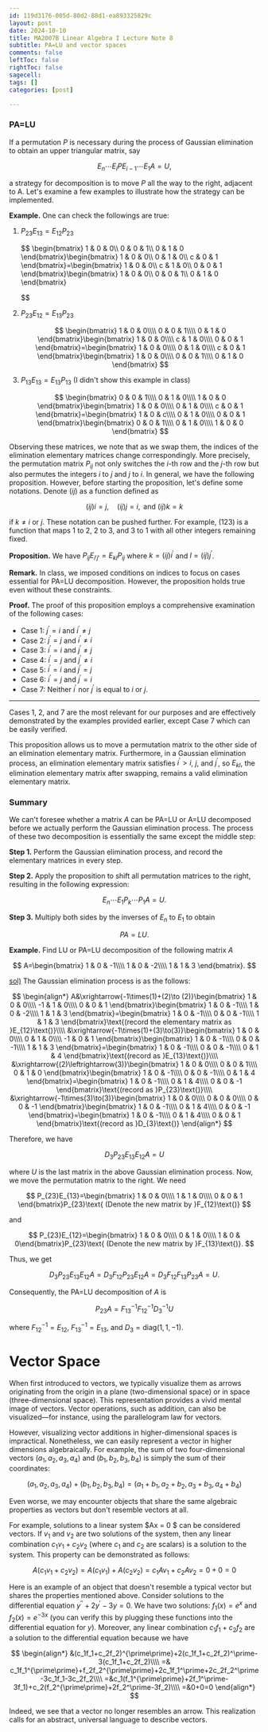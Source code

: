 ```yaml
---
id: 119d3176-005d-80d2-88d1-ea893325829c
layout: post
date: 2024-10-10
title: MA2007B Linear Algebra I Lecture Note 8
subtitle: PA=LU and vector spaces
comments: false
leftToc: false
rightToc: false
sagecell: 
tags: []
categories: [post]

---
```


### PA=LU


If a permutation $P$ is necessary during the process of Gaussian elimination to obtain an upper triangular matrix, say


$$
E_n\cdots E_{i}PE_{i-1}\cdots E_1A=U,
$$


a strategy for decomposition is to move $P$ all the way to the right, adjacent to A. Let's examine a few examples to illustrate how the strategy can be implemented.


**Example.** One can check the followings are true:

1. $P_{23}E_{13}=E_{12}P_{23}$

	$$
	\begin{bmatrix}
	1 & 0 & 0\\\\
	0 & 0 & 1\\\\
	0 & 1 & 0
	\end{bmatrix}\begin{bmatrix}
	1 & 0 & 0\\\\
	0 & 1 & 0\\\\
	c & 0 & 1
	\end{bmatrix}=\begin{bmatrix}
	1 & 0 & 0\\\\
	c & 1 & 0\\\\
	0 & 0 & 1
	\end{bmatrix}\begin{bmatrix}
	1 & 0 & 0\\\\
	0 & 0 & 1\\\\
	0 & 1 & 0
	\end{bmatrix}
	
	$$

2. $P_{23}E_{12}=E_{13}P_{23}$

	$$
	\begin{bmatrix}
	1 & 0 & 0\\\\
	0 & 0 & 1\\\\
	0 & 1 & 0
	\end{bmatrix}\begin{bmatrix}
	1 & 0 & 0\\\\
	c & 1 & 0\\\\
	0 & 0 & 1
	\end{bmatrix}=\begin{bmatrix}
	1 & 0 & 0\\\\
	0 & 1 & 0\\\\
	c & 0 & 1
	\end{bmatrix}\begin{bmatrix}
	1 & 0 & 0\\\\
	0 & 0 & 1\\\\
	0 & 1 & 0
	\end{bmatrix}
	$$

3. $P_{13}E_{13}=E_{13}P_{13}$ (I didn't show this example in class)

	$$
	\begin{bmatrix}
	0 & 0 & 1\\\\
	0 & 1 & 0\\\\
	1 & 0 & 0
	\end{bmatrix}\begin{bmatrix}
	1 & 0 & 0\\\\
	0 & 1 & 0\\\\
	c & 0 & 1
	\end{bmatrix}=\begin{bmatrix}
	1 & 0 & c\\\\
	0 & 1 & 0\\\\
	0 & 0 & 1
	\end{bmatrix}\begin{bmatrix}
	0 & 0 & 1\\\\
	0 & 1 & 0\\\\
	1 & 0 & 0
	\end{bmatrix}
	$$


Observing these matrices, we note that as we swap them, the indices of the elimination elementary matrices change correspondingly. More precisely, the permutation matrix $P_{ij}$ not only switches the $i$-th row and the $j$-th row but also permutes the integers $i$ to $j$ and $j$ to $i$. In general, we have the following proposition. However, before starting the proposition, let's define some notations. Denote $(ij)$ as a function defined as


$$
(ij)i=j,\quad (ij)j=i,\text{ and }(ij)k=k
$$


if $k\neq i$ or $j$. These notation can be pushed further. For example, $(123)$ is a function that maps $1$ to $2$, $2$ to $3$, and $3$ to $1$ with all other integers remaining fixed.


**Proposition.** We have $P_{ij}E_{i'j'}=E_{kl}P_{ij}$ where $k=(ij)i^\prime$ and $l=(ij)j^\prime$.


**Remark.** In class, we imposed conditions on indices to focus on cases essential for PA=LU decomposition. However, the proposition holds true even without these constraints.


**Proof.** The proof of this proposition employs a comprehensive examination of the following cases:

- Case 1: $j^\prime=i$ and $i^\prime\neq j$
- Case 2: $j^\prime=j$ and $i^\prime\neq i$
- Case 3: $i^\prime=i$ and $j^\prime\neq j$
- Case 4: $i^\prime=j$ and $j^\prime\neq i$
- Case 5: $i^\prime=i$ and $j^\prime=j$
- Case 6: $i^\prime=j$ and $j^\prime=i$
- Case 7: Neither $i^\prime$ nor $j^\prime$ is equal to $i$ or $j$.

---


Cases 1, 2, and 7 are the most relevant for our purposes and are effectively demonstrated by the examples provided earlier, except Case 7 which can be easily verified.


This proposition allows us to move a permutation matrix to the other side of an elimination elementary matrix. Furthermore, in a Gaussian elimination process, an elimination elementary matrix satisfies $i^\prime>i$, $j$, and $j^\prime$, so $E_{kl}$, the elimination elementary matrix after swapping, remains a valid elimination elementary matrix.


### Summary


We can't foresee whether a matrix $A$ can be PA=LU or A=LU decomposed before we actually perform the Gaussian elimination process. The process of these two decomposition is essentially the same except the middle step:


**Step 1.** Perform the Gaussian elimination process, and record the elementary matrices in every step.


**Step 2.** Apply the proposition to shift all permutation matrices to the right, resulting in the following expression:


$$
E_n\cdots E_1 P_k\cdots P_1A=U.
$$


**Step 3.** Multiply both sides by the inverses of $E_n$ to $E_1$ to obtain


$$
PA= LU.
$$


**Example.** Find LU or PA=LU decomposition of the following matrix $A$


$$
A=\begin{bmatrix}
1 & 0 & -1\\\\
1 & 0 & -2\\\\
1 & 1 & 3
\end{bmatrix}.
$$


<u>sol)</u> The Gaussian elimination process is as the follows:


$$
\begin{align*}
A&\xrightarrow{-1\times(1)+(2)\to (2)}\begin{bmatrix}
1 & 0 & 0\\\\
-1 & 1 & 0\\\\
0 & 0 & 1
\end{bmatrix}\begin{bmatrix}
1 & 0 & -1\\\\
1 & 0 & -2\\\\
1 & 1 & 3
\end{bmatrix}=\begin{bmatrix}
1 & 0 & -1\\\\
0 & 0 & -1\\\\
1 & 1 & 3
\end{bmatrix}\text{(record the elementary matrix as }E_{12}\text{)}\\\\
&\xrightarrow{-1\times(1)+(3)\to(3)}\begin{bmatrix}
1 & 0 & 0\\\\
0 & 1 & 0\\\\
-1 & 0 & 1
\end{bmatrix}\begin{bmatrix}
1 & 0 & -1\\\\
0 & 0 & -1\\\\
1 & 1 & 3
\end{bmatrix}=\begin{bmatrix}
1 & 0 & -1\\\\
0 & 0 & -1\\\\
0 & 1 & 4
\end{bmatrix}\text{(record as }E_{13}\text{)}\\\\
&\xrightarrow{(2)\leftrightarrow(3)}\begin{bmatrix}
1 & 0 & 0\\\\
0 & 0 & 1\\\\
0 & 1 & 0
\end{bmatrix}\begin{bmatrix}
1 & 0 & -1\\\\
0 & 0 & -1\\\\
0 & 1 & 4
\end{bmatrix}=\begin{bmatrix}
1 & 0 & -1\\\\
0 & 1 & 4\\\\
0 & 0 & -1
\end{bmatrix}\text{(record as }P_{23}\text{)}\\\\
&\xrightarrow{-1\times(3)\to(3)}\begin{bmatrix}
1 & 0 & 0\\\\
0 & 0 & 0\\\\
0 & 0 & -1
\end{bmatrix}\begin{bmatrix}
1 & 0 & -1\\\\
0 & 1 & 4\\\\
0 & 0 & -1
\end{bmatrix}=\begin{bmatrix}
1 & 0 & -1\\\\
0 & 1 & 4\\\\
0 & 0 & 1
\end{bmatrix}\text{(record as }D_{3}\text{)}
\end{align*}
$$


Therefore, we have


$$
D_3P_{23}E_{13}E_{12}A=U
$$


where $U$ is the last matrix in the above Gaussian elimination process. Now, we move the permutation matrix to the right. We need


$$
P_{23}E_{13}=\begin{bmatrix}
1 & 0 & 0\\\\
1 & 1 & 0\\\\
0 & 0 & 1
\end{bmatrix}P_{23}\text{ (Denote the new matrix by }F_{12}\text{)}
$$


and 


$$
P_{23}E_{12}=\begin{bmatrix}
1 & 0 & 0\\\\
0 & 1 & 0\\\\
1 & 0 & 0\end{bmatrix}P_{23}\text{ (Denote the new matrix by }F_{13}\text{)}.
$$


Thus, we get


$$
D_3P_{23}E_{13}E_{12}A=D_3F_{12}P_{23}E_{12}A=D_3F_{12}F_{13}P_{23}A=U.
$$


Consequently, the PA=LU decomposition of $A$ is


$$
P_{23}A=F^{-1}_{13}F^{-1}_{12}D_{3}^{-1}U
$$


where $F_{12}^{-1}=E_{12}$, $F^{-1}_{13}=E_{13}$, and $D_3=\text{diag}(1,1,-1)$.


# Vector Space


When first introduced to vectors, we typically visualize them as arrows originating from the origin in a plane (two-dimensional space) or in space (three-dimensional space). This representation provides a vivid mental image of vectors. Vector operations, such as addition, can also be visualized—for instance, using the parallelogram law for vectors.


However, visualizing vector additions in higher-dimensional spaces is impractical. Nonetheless, we can easily represent a vector in higher dimensions algebraically. For example, the sum of two four-dimensional vectors $(a_1,a_2,a_3,a_4)$ and $(b_1,b_2,b_3,b_4)$ is simply the sum of their coordinates:


$$
(a_1,a_2,a_3,a_4)+(b_1,b_2,b_3,b_4)=(a_1+b_1,a_2+b_2,a_3+b_3,a_4+b_4)
$$


Even worse, we may encounter objects that share the same algebraic properties as vectors but don't resemble vectors at all.


For example, solutions to a linear system $Ax = 0 $ can be considered vectors. If $v_1$ and $v_2$ are two solutions of the system, then any linear combination $c_1v_1+c_2v_2$ (where $c_1$ and $c_2$ are scalars) is a solution to the system. This property can be demonstrated as follows:


$$
A(c_1v_1+c_2v_2)=A(c_1v_1)+A(c_2v_2)=c_1Av_1+c_2Av_2=0+0=0
$$


Here is an example of an object that doesn't resemble a typical vector but shares the properties mentioned above. Consider solutions to the differential equation $y^{\prime\prime}+2y^{\prime}-3y=0$. We have two solutions: $f_1(x)=e^x$ and $f_2(x)=e^{-3x}$ (you can verify this by plugging these functions into the differential equation for $y$). Moreover, any linear combination $c_1f_1+c_2f_2$ are a solution to the differential equation because we have


$$
\begin{align*}
&(c_1f_1+c_2f_2)^{\prime\prime}+2(c_1f_1+c_2f_2)^\prime-3(c_1f_1+c_2f_2)\\\\
=& c_1f_1^{\prime\prime}+f_2f_2^{\prime\prime}+2c_1f_1^\prime+2c_2f_2^\prime-3c_1f_1-3c_2f_2\\\\
=&c_1(f_1^{\prime\prime}+2f_1^\prime-3f_1)+c_2(f_2^{\prime\prime}+2f_2^\prime-3f_2)\\\\
=&0+0=0
\end{align*}
$$


Indeed, we see that a vector no longer resembles an arrow. This realization calls for an abstract, universal language to describe vectors.

